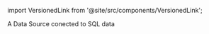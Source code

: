 import VersionedLink from '@site/src/components/VersionedLink';

<span><VersionedLink to='/core/connect_to_data/sql_data#create-a-sql-data-source'>A Data Source conected to SQL data</VersionedLink></span>